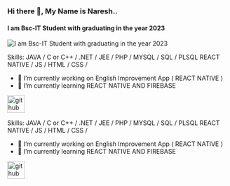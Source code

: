 ### Hi there 👋, My Name is Naresh..
#### I am Bsc-IT Student with graduating in the year 2023
![I am Bsc-IT Student with graduating in the year 2023](https://arturssmirnovs.github.io/github-profile-readme-generator/images/banner.png)


Skills:  JAVA / C or C++ / .NET / JEE / PHP / MYSQL / SQL / PLSQL REACT NATIVE / JS / HTML / CSS / 

- 🔭 I’m currently working on English Improvement App ( REACT NATIVE ) 
- 🌱 I’m currently learning REACT NATIVE AND FIREBASE 


[<img src='https://cdn.jsdelivr.net/npm/simple-icons@3.0.1/icons/github.svg' alt='github' height='40'>](https://github.com/https://github.com/NareshSuthar-1)  

Skills:  JAVA / C or C++ / .NET / JEE / PHP / MYSQL / SQL / PLSQL REACT NATIVE / JS / HTML / CSS / 

- 🔭 I’m currently working on English Improvement App ( REACT NATIVE ) 
- 🌱 I’m currently learning REACT NATIVE AND FIREBASE 


[<img src='https://cdn.jsdelivr.net/npm/simple-icons@3.0.1/icons/github.svg' alt='github' height='40'>](https://github.com/https://github.com/NareshSuthar-1)  

